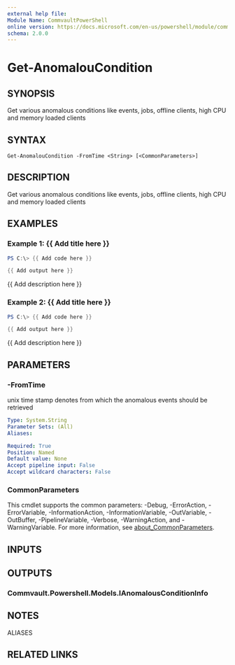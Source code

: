 ```yaml
---
external help file:
Module Name: CommvaultPowerShell
online version: https://docs.microsoft.com/en-us/powershell/module/commvaultpowershell/get-anomaloucondition
schema: 2.0.0
---
```


# Get-AnomalouCondition

## SYNOPSIS
Get various anomalous conditions like events, jobs, offline clients, high CPU and memory loaded clients

## SYNTAX

```
Get-AnomalouCondition -FromTime <String> [<CommonParameters>]
```

## DESCRIPTION
Get various anomalous conditions like events, jobs, offline clients, high CPU and memory loaded clients

## EXAMPLES

### Example 1: {{ Add title here }}
```powershell
PS C:\> {{ Add code here }}

{{ Add output here }}
```

{{ Add description here }}

### Example 2: {{ Add title here }}
```powershell
PS C:\> {{ Add code here }}

{{ Add output here }}
```

{{ Add description here }}

## PARAMETERS

### -FromTime
unix time stamp denotes from which the anomalous events should be retrieved

```yaml
Type: System.String
Parameter Sets: (All)
Aliases:

Required: True
Position: Named
Default value: None
Accept pipeline input: False
Accept wildcard characters: False
```

### CommonParameters
This cmdlet supports the common parameters: -Debug, -ErrorAction, -ErrorVariable, -InformationAction, -InformationVariable, -OutVariable, -OutBuffer, -PipelineVariable, -Verbose, -WarningAction, and -WarningVariable. For more information, see [about_CommonParameters](http://go.microsoft.com/fwlink/?LinkID=113216).

## INPUTS

## OUTPUTS

### Commvault.Powershell.Models.IAnomalousConditionInfo

## NOTES

ALIASES

## RELATED LINKS

